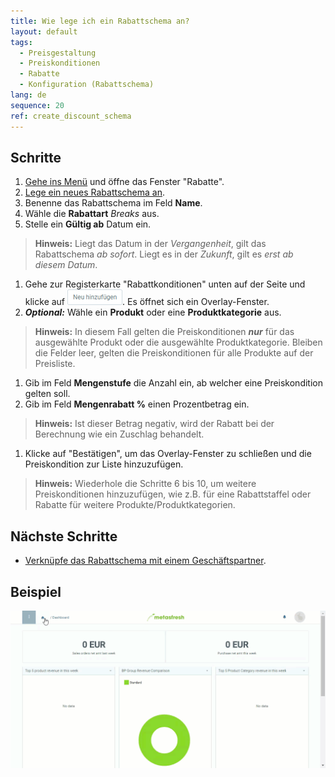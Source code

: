 ```yaml
---
title: Wie lege ich ein Rabattschema an?
layout: default
tags:
  - Preisgestaltung
  - Preiskonditionen
  - Rabatte
  - Konfiguration (Rabattschema)
lang: de
sequence: 20
ref: create_discount_schema
---
```


## Schritte
1. [Gehe ins Menü](Menu) und öffne das Fenster "Rabatte".
1. [Lege ein neues Rabattschema an](Neuer_Datensatz_Fenster_Webui).
1. Benenne das Rabattschema im Feld **Name**.
1. Wähle die **Rabattart** *Breaks* aus.
1. Stelle ein **Gültig ab** Datum ein.
 >**Hinweis:** Liegt das Datum in der *Vergangenheit*, gilt das Rabattschema *ab sofort*. Liegt es in der *Zukunft*, gilt es *erst ab diesem Datum*.

1. Gehe zur Registerkarte "Rabattkonditionen" unten auf der Seite und klicke auf ![](assets/Neu_hinzufuegen_Button.png). Es öffnet sich ein Overlay-Fenster.
1. ***Optional:*** Wähle ein **Produkt** oder eine **Produktkategorie** aus.
 >**Hinweis:** In diesem Fall gelten die Preiskonditionen ***nur*** für das ausgewählte Produkt oder die ausgewählte Produktkategorie. Bleiben die Felder leer, gelten die Preiskonditionen für alle Produkte auf der Preisliste.

1. Gib im Feld **Mengenstufe** die Anzahl ein, ab welcher eine Preiskondition gelten soll.
1. Gib im Feld **Mengenrabatt %** einen Prozentbetrag ein.
 >**Hinweis:** Ist dieser Betrag negativ, wird der Rabatt bei der Berechnung wie ein Zuschlag behandelt.

1. Klicke auf "Bestätigen", um das Overlay-Fenster zu schließen und die Preiskondition zur Liste hinzuzufügen.
 >**Hinweis:** Wiederhole die Schritte 6 bis 10, um weitere Preiskonditionen hinzuzufügen, wie z.B. für eine Rabattstaffel oder Rabatte für weitere Produkte/Produktkategorien.

## Nächste Schritte
- [Verknüpfe das Rabattschema mit einem Geschäftspartner](Rabattschema_mit_GP_verknuepfen).

## Beispiel
![](assets/Rabattschema_anlegen.gif)
